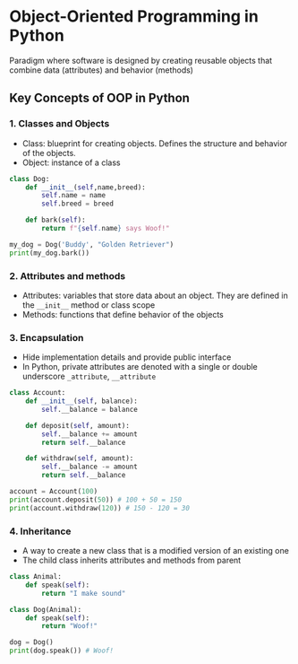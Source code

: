 # Object-Oriented Programming in Python

Paradigm where software is designed by creating reusable objects that combine data (attributes) and behavior (methods)

## Key Concepts of OOP in Python

### 1. Classes and Objects

- Class: blueprint for creating objects. Defines the structure and behavior of the objects.
- Object: instance of a class

```python
class Dog:
    def __init__(self,name,breed):
        self.name = name
        self.breed = breed

    def bark(self):
        return f"{self.name} says Woof!"

my_dog = Dog('Buddy', "Golden Retriever")
print(my_dog.bark())
```

### 2. Attributes and methods

- Attributes: variables that store data about an object. They are defined in the `__init__` method or class scope
- Methods: functions that define behavior of the objects

### 3. Encapsulation

- Hide implementation details and provide public interface
- In Python, private attributes are denoted with a single or double underscore `_attribute`, `__attribute`

```py
class Account:
    def __init__(self, balance):
        self.__balance = balance

    def deposit(self, amount):
        self.__balance += amount
        return self.__balance

    def withdraw(self, amount):
        self.__balance -= amount
        return self.__balance

account = Account(100)
print(account.deposit(50)) # 100 + 50 = 150
print(account.withdraw(120)) # 150 - 120 = 30
```

### 4. Inheritance

- A way to create a new class that is a modified version of an existing one
- The child class inherits attributes and methods from parent

```py
class Animal:
    def speak(self):
        return "I make sound"

class Dog(Animal):
    def speak(self):
        return "Woof!"

dog = Dog()
print(dog.speak()) # Woof!
```
